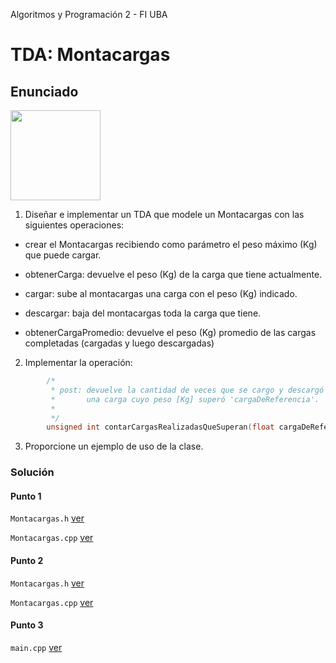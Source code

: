 Algoritmos y Programación 2 - FI UBA

# TDA: Montacargas

## Enunciado

<img src="https://upload.wikimedia.org/wikipedia/commons/2/2a/Forklift_Truck-blank.svg" height="144">

1. Diseñar e implementar un TDA que modele un Montacargas con las siguientes operaciones:

* crear el Montacargas recibiendo como parámetro el peso máximo (Kg) que puede cargar. 

* obtenerCarga: devuelve el peso (Kg) de la carga que tiene actualmente.

* cargar: sube al montacargas una carga con el peso (Kg) indicado.

* descargar: baja del montacargas toda la carga que tiene.

* obtenerCargaPromedio: devuelve el peso (Kg) promedio de las cargas completadas 
 (cargadas y luego descargadas)
 
2. Implementar la operación:

```C++
        /*
         * post: devuelve la cantidad de veces que se cargo y descargó
         *       una carga cuyo peso [Kg] superó 'cargaDeReferencia'.
         *
         */
        unsigned int contarCargasRealizadasQueSuperan(float cargaDeReferencia);
```

3. Proporcione un ejemplo de uso de la clase.

### Solución

#### Punto 1

`Montacargas.h` [ver](../punto-01/src/Montacargas.h)

`Montacargas.cpp` [ver](../punto-01/src/Montacargas.cpp)

#### Punto 2

`Montacargas.h` [ver](../punto-02/src/Montacargas.h)

`Montacargas.cpp` [ver](../punto-02/src/Montacargas.cpp)

#### Punto 3

`main.cpp` [ver](../punto-03/src/main.cpp)
